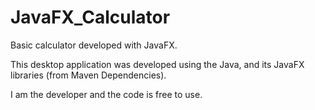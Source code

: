 # JavaFX_Calculator
Basic calculator developed with JavaFX.
 
This desktop application was developed using the Java, and its JavaFX libraries (from Maven Dependencies).

I am the developer and the code is free to use.
